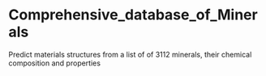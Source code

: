 # Comprehensive_database_of_Minerals
Predict materials structures from a list of of 3112 minerals, their chemical composition and properties 
